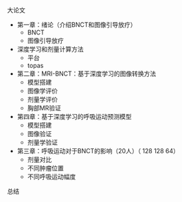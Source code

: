 大论文 

- 第一章：绪论（介绍BNCT和图像引导放疗）
    - BNCT
    - 图像引导放疗
- 深度学习和剂量计算方法
    - 平台
    - topas
- 第二章：MRI-BNCT：基于深度学习的图像转换方法
    - 模型搭建
    - 图像学评价
    - 剂量学评价
    - 胸部MR验证
- 第四章：基于深度学习的呼吸运动预测模型
    - 模型搭建
    - 图像验证
    - 剂量学验证
- 第三章：呼吸运动对于BNCT的影响（20人）（ 128 128 64）
    - 剂量对比
    - 不同肿瘤位置
    - 不同呼吸运动幅度



总结